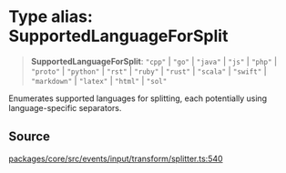 # Type alias: SupportedLanguageForSplit

> **SupportedLanguageForSplit**: `"cpp"` \| `"go"` \| `"java"` \| `"js"` \| `"php"` \| `"proto"` \| `"python"` \| `"rst"` \| `"ruby"` \| `"rust"` \| `"scala"` \| `"swift"` \| `"markdown"` \| `"latex"` \| `"html"` \| `"sol"`

Enumerates supported languages for splitting, each potentially using language-specific separators.

## Source

[packages/core/src/events/input/transform/splitter.ts:540](https://github.com/VictorS67/encre/blob/42c3bddca4be2d23ad959c1c99381eefbf43789c/packages/core/src/events/input/transform/splitter.ts#L540)
